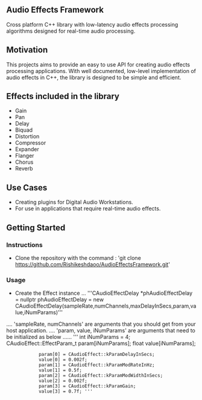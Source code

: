 ## Audio Effects Framework

Cross platform C++ library with low-latency audio effects processing algorithms designed for real-time audio processing.

## Motivation

This projects aims to provide an easy to use API for creating audio effects processing applications. With well documented, low-level implementation of audio effects in C++, the library is designed to be simple and efficient.

## Effects included in the library

- Gain
- Pan
- Delay
- Biquad
- Distortion
- Compressor
- Expander
- Flanger
- Chorus
- Reverb

## Use Cases

- Creating plugins for Digital Audio Workstations.
- For use in applications that require real-time audio effects.


## Getting Started

### Instructions

- Clone the repository with the command : 'git clone https://github.com/Rishikeshdaoo/AudioEffectsFramework.git'

### Usage

- Create the Effect instance
... '''CAudioEffectDelay       *phAudioEffectDelay = nullptr
	phAudioEffectDelay = new CAudioEffectDelay(sampleRate,numChannels,maxDelayInSecs,param,value,iNumParams)'''

.... 'sampleRate, numChannels' are arguments that you should get from your host application.
.... 'param, value, iNumParams' are arguments that need to be initialized as below
...... '''  int iNumParams = 4;
    		CAudioEffect::EffectParam_t param[iNumParams];
        	float value[iNumParams];

        	    param[0] = CAudioEffect::kParamDelayInSecs;
			    value[0] = 0.002f;
			    param[1] = CAudioEffect::kParamModRateInHz;
			    value[1] = 0.5f;
			    param[2] = CAudioEffect::kParamModWidthInSecs;
			    value[2] = 0.002f;
			    param[3] = CAudioEffect::kParamGain;
			    value[3] = 0.7f; '''
